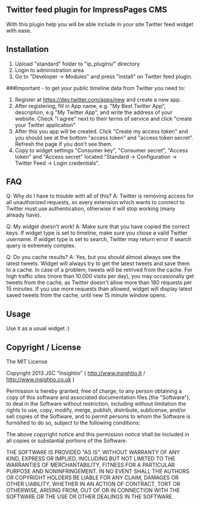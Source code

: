 ## Twitter feed plugin for ImpressPages CMS

With this plugin help you will be able include in your site Twitter feed widget with ease.

## Installation

1. Upload "standard" folder to "ip_plugins/" directory
2. Login to administration area
3. Go to "Developer -> Modules" and press "install" on Twitter feed plugin.

###Important - to get your public timeline data from Twitter you need to:

1. Register at https://dev.twitter.com/apps/new and create a new app.
2. After registering, fill in App name, e.g. "My Best Twitter App", description, e.g "My Twitter App", and write the address of your website. Check "I agree" next to their terms of service and click "create your Twitter application"
3. After this you app will be created. Click "Create my access token" and you should see at the bottom "access token" and "access token secret". Refresh the page if you don't see them.
4. Copy to widget settings "Consumer key", "Consumer secret", "Access token" and "Access secret" located "Standard -> Configuration -> Twitter Feed -> Login credentials".

## FAQ

Q: Why do I have to trouble with all of this?
A: Twitter is removing access for all unauthorized requests, so every extension which wants to connect to Twitter must use authentication, otherwise it will stop working (many already have).

Q: My widget doesn't work!
A: Make sure that you have copied the correct keys. If widget type is set to timeline, make sure you chose a valid Twitter username. If widget type is set to search, Twitter may return error if search query is extremely complex.

Q: Do you cache results?
A: Yes, but you should almost always see the latest tweets. Widget will always try to get the latest tweets and save them to a cache. In case of a problem, tweets will be retrived from the cache. For high traffic sites (more than 10.000 visits per day), you may occasionally get tweets from the cache, as Twitter doesn't allow more than 180 requests per 15 minutes. If you use more requests than allowed, widget will display latest saved tweets from the cache, until new 15 minute window opens.

## Usage

Use it as a usual widget :)

## Copyright / License

The MIT License

Copyright 2013 JSC "Insightio" ( http://www.insightio.lt / http://www.insightio.co.uk )

Permission is hereby granted, free of charge, to any person obtaining a copy
of this software and associated documentation files (the "Software"), to deal
in the Software without restriction, including without limitation the rights
to use, copy, modify, merge, publish, distribute, sublicense, and/or sell
copies of the Software, and to permit persons to whom the Software is
furnished to do so, subject to the following conditions:

The above copyright notice and this permission notice shall be included in
all copies or substantial portions of the Software.

THE SOFTWARE IS PROVIDED "AS IS", WITHOUT WARRANTY OF ANY KIND, EXPRESS OR
IMPLIED, INCLUDING BUT NOT LIMITED TO THE WARRANTIES OF MERCHANTABILITY,
FITNESS FOR A PARTICULAR PURPOSE AND NONINFRINGEMENT. IN NO EVENT SHALL THE
AUTHORS OR COPYRIGHT HOLDERS BE LIABLE FOR ANY CLAIM, DAMAGES OR OTHER
LIABILITY, WHETHER IN AN ACTION OF CONTRACT, TORT OR OTHERWISE, ARISING FROM,
OUT OF OR IN CONNECTION WITH THE SOFTWARE OR THE USE OR OTHER DEALINGS IN
THE SOFTWARE.

